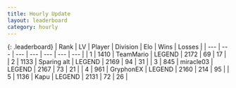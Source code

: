 ```yaml
---
title: Hourly Update
layout: leaderboard
category: hourly
---
```


{: .leaderboard}
| Rank | LV | Player | Division | Elo | Wins | Losses |
| --- | --- | --- | --- | --- | --- | --- |
| <span data-change="0">1</span> | 1410 | <span title="ID: 164871">TeamMario</span> | LEGEND | <span data-change="0">2172</span> | <span data-change="0">69</span> | <span data-change="0">17</span> |
| <span data-change="1">2</span> | 1133 | <span title="ID: 203132">Sparing alt</span> | LEGEND | <span data-change="7">2169</span> | <span data-change="1">94</span> | <span data-change="0">31</span> |
| <span data-change="-1">3</span> | 845 | <span title="ID: 416373">miracle03</span> | LEGEND | <span data-change="0">2167</span> | <span data-change="0">73</span> | <span data-change="0">21</span> |
| <span data-change="0">4</span> | 961 | <span title="ID: 315148">GryphonEX</span> | LEGEND | <span data-change="0">2160</span> | <span data-change="0">214</span> | <span data-change="0">95</span> |
| <span data-change="0">5</span> | 1136 | <span title="ID: 204953">Kapu</span> | LEGEND | <span data-change="0">2131</span> | <span data-change="0">72</span> | <span data-change="0">26</span> |